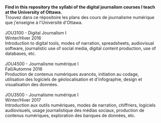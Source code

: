 <strong>Find in this repository the syllabi of the digital journalism courses I teach at the University of Ottawa.</strong>
<br>
Trouvez dans ce répositoire les plans des cours de journalisme numérique que j'enseigne à l'Université d'Ottawa.<br>
<br>
JOU3100 - Digital Journalism I<br>
Winter/Hiver 2016<br>
Introduction to digital tools, modes of narration, spreadsheets, audio­visual software,
journalistic use of social media, digital content production, use of databases, etc.<br>
<br>
JOU4500 - Journalisme numérique I<br>
Fall/Automne 2016<br>
Production de contenus numériques avancés, initiation au codage, utilisation des
logiciels de géolocalisation et d'infographie, design et visualisation des données.<br>
<br>
JOU3500 - Journalisme numérique I<br>
Winter/Hiver 2017<br>
Introduction aux outils numériques, modes de narration, chiffriers, logiciels audiovisuels,
usage journalistique des médias sociaux, production de contenus numériques,
exploration des banques de données, etc.
